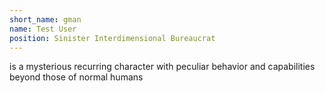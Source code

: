 ```yaml
---
short_name: gman
name: Test User
position: Sinister Interdimensional Bureaucrat
---
```

is a mysterious recurring character with peculiar behavior and capabilities beyond those of normal humans